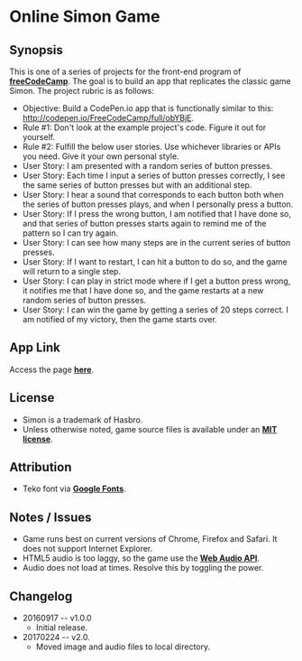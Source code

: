 Online Simon Game
===

Synopsis
---
This is one of a series of projects for the front-end program of **[freeCodeCamp](http://www.freecodecamp.com/)**. The goal is to build an app that replicates the classic game Simon. The project rubric is as follows:

+ Objective: Build a CodePen.io app that is functionally similar to this: http://codepen.io/FreeCodeCamp/full/obYBjE.
+ Rule #1: Don't look at the example project's code. Figure it out for yourself.
+ Rule #2: Fulfill the below user stories. Use whichever libraries or APIs you need. Give it your own personal style.
+ User Story: I am presented with a random series of button presses.
+ User Story: Each time I input a series of button presses correctly, I see the same series of button presses but with an additional step.
+ User Story: I hear a sound that corresponds to each button both when the series of button presses plays, and when I personally press a button.
+ User Story: If I press the wrong button, I am notified that I have done so, and that series of button presses starts again to remind me of the pattern so I can try again.
+ User Story: I can see how many steps are in the current series of button presses.
+ User Story: If I want to restart, I can hit a button to do so, and the game will return to a single step.
+ User Story: I can play in strict mode where if I get a button press wrong, it notifies me that I have done so, and the game restarts at a new random series of button presses.
+ User Story: I can win the game by getting a series of 20 steps correct. I am notified of my victory, then the game starts over.


App Link
---
Access the page **[here](http://noelnoche.github.io/fcc-simon/)**.


License
---
+ Simon is a trademark of Hasbro.
+ Unless otherwise noted, game source files is available under an  **[MIT license](https://github.com/noelnoche/fcc-simon/blob/gh-pages/LICENSE.md)**.


Attribution
---
+ Teko font via **[Google Fonts](https://www.google.com/fonts)**.


Notes / Issues
---
+ Game runs best on current versions of Chrome, Firefox and Safari. It does not support Internet Explorer.
+ HTML5 audio is too laggy, so the game use the **[Web Audio API](https://developer.mozilla.org/en-US/docs/Web/API/Web_Audio_API)**.
+ Audio does not load at times. Resolve this by toggling the power.


Changelog
---
+ 20160917 -- v1.0.0
  - Initial release.
+ 20170224 -- v2.0.
  - Moved image and audio files to local directory.
